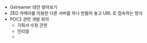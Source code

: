 - Gstreamer 대안 찾아보기 
- ZED 카메라를 이용한 다른 서버를 하나 만들어 놓고 URL 로 접속하는 방식
- POC2 관련 개발 회의
  - 기획서 수정 관련
  - 언리얼 
  - 